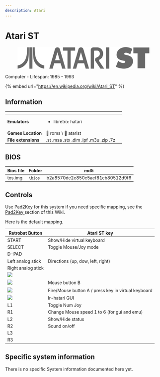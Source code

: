 ```yaml
---
description: Atari
---
```


# Atari ST

<div align="left">

<figure><img src="https://raw.githubusercontent.com/fabricecaruso/es-theme-carbon/52ff37c9e265587d006945a2ba695b5a962b3a3d/art/logos/atarist.svg" alt=""><figcaption></figcaption></figure>

</div>

Computer - Lifespan: 1985 - 1993

{% embed url="https://en.wikipedia.org/wiki/Atari_ST" %}

## Information

<table data-header-hidden><thead><tr><th></th><th></th><th data-hidden></th></tr></thead><tbody><tr><td><strong>Emulators</strong></td><td><ul><li>libretro: hatari</li></ul></td><td></td></tr><tr><td><strong>Games Location</strong></td><td><span data-gb-custom-inline data-tag="emoji" data-code="1f4c1">📁</span> roms \ <span data-gb-custom-inline data-tag="emoji" data-code="1f4c2">📂</span> atarist</td><td></td></tr><tr><td><strong>File extensions</strong></td><td>.st .msa .stx .dim .ipf .m3u .zip .7z</td><td></td></tr></tbody></table>

## BIOS

| Bios file | Folder  | md5                              |
| --------- | ------- | -------------------------------- |
| tos.img   | `\bios` | b2a8570de2e850c5acf81cb80512d9f6 |

## Controls

Use Pad2Key for this system if you need specific mapping, see the [Pad2Key ](../../../../controllers/pad2key.md)section of this Wiki.

Here is the default mapping.

| Retrobat Button                                          | Atari ST key                                        |
| -------------------------------------------------------- | --------------------------------------------------- |
| START                                                    | Show/Hide virtual keyboard                          |
| SELECT                                                   | Toggle Mouse/Joy mode                               |
| D-PAD                                                    |                                                     |
| Left analog stick                                        | Directions (up, dow, left, right)                   |
| Right analog stick                                       |                                                     |
| ![](<../../../../.gitbook/assets/image (2) (1) (1).png>) |                                                     |
| ![](<../../../../.gitbook/assets/image (1) (2) (1).png>) | Mouse button B                                      |
| ![](<../../../../.gitbook/assets/image (4) (1).png>)     | Fire/Mouse button A / press key in virtual keyboard |
| ![](<../../../../.gitbook/assets/image (3) (1) (2).png>) | lr-hatari GUI                                       |
| L1                                                       | Toggle Num Joy                                      |
| R1                                                       | Change Mouse speed 1 to 6 (for gui and emu)         |
| L2                                                       | Show/Hide status                                    |
| R2                                                       | Sound on/off                                        |
| L3                                                       |                                                     |
| R3                                                       |                                                     |

## Specific system information

There is no specific System information documented here yet.
